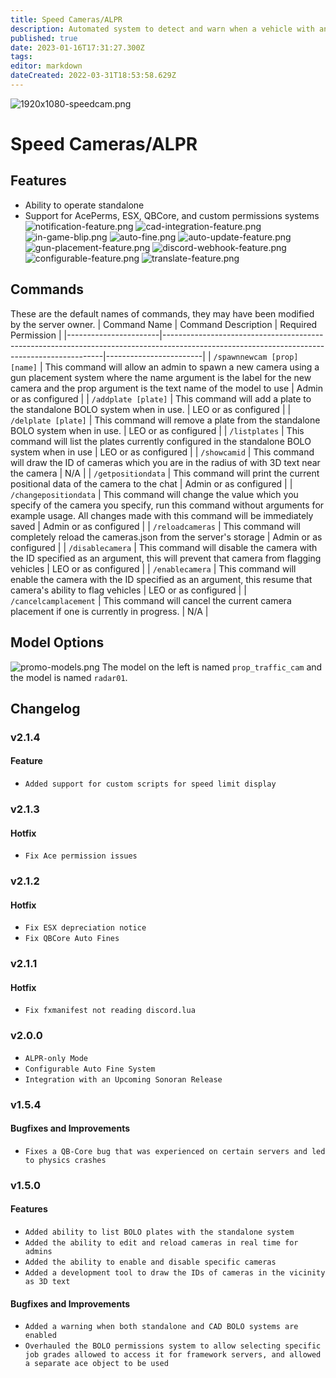 ```yaml
---
title: Speed Cameras/ALPR
description: Automated system to detect and warn when a vehicle with an active BOLO or a speeding vehicle is spotted.
published: true
date: 2023-01-16T17:31:27.300Z
tags: 
editor: markdown
dateCreated: 2022-03-31T18:53:58.629Z
---
```


![1920x1080-speedcam.png](/speed-camera/1920x1080-speedcam.png)

# Speed Cameras/ALPR

## Features

-   Ability to operate standalone
-   Support for AcePerms, ESX, QBCore, and custom permissions systems
    ![notification-feature.png](/speed-camera/notification-feature.png)
    ![cad-integration-feature.png](/speed-camera/cad-integration-feature.png)
    ![in-game-blip.png](/speed-camera/in-game-blip.png)
    ![auto-fine.png](/speed-camera/auto-fine.png)
    ![auto-update-feature.png](/speed-camera/auto-update-feature.png)
    ![gun-placement-feature.png](/speed-camera/gun-placement-feature.png)
    ![discord-webhook-feature.png](/speed-camera/discord-webhook-feature.png)
    ![configurable-feature.png](/speed-camera/configurable-feature.png)
    ![translate-feature.png](/speed-camera/translate-feature.png)

## Commands

These are the default names of commands, they may have been modified by the server owner.
| Command Name | Command Description | Required Permission |
|-----------------------|---------------------------------------------------------------------------------------------------------------------------------------------|------------------------|
| `/spawnnewcam [prop] [name]` | This command will allow an admin to spawn a new camera using a gun placement system where the name argument is the label for the new camera and the prop argument is the text name of the model to use | Admin or as configured |
| `/addplate [plate]` | This command will add a plate to the standalone BOLO system when in use. | LEO or as configured |
| `/delplate [plate]` | This command will remove a plate from the standalone BOLO system when in use. | LEO or as configured |
| `/listplates` | This command will list the plates currently configured in the standalone BOLO system when in use | LEO or as configured |
| `/showcamid` | This command will draw the ID of cameras which you are in the radius of with 3D text near the camera | N/A |
| `/getpositiondata` | This command will print the current positional data of the camera to the chat | Admin or as configured |
| `/changepositiondata` | This command will change the value which you specify of the camera you specify, run this command without arguments for example usage. All changes made with this command will be immediately saved | Admin or as configured |
| `/reloadcameras` | This command will completely reload the cameras.json from the server's storage | Admin or as configured |
| `/disablecamera` | This command will disable the camera with the ID specified as an argument, this will prevent that camera from flagging vehicles | LEO or as configured |
| `/enablecamera` | This command will enable the camera with the ID specified as an argument, this resume that camera's ability to flag vehicles | LEO or as configured |
| `/cancelcamplacement` | This command will cancel the current camera placement if one is currently in progress. | N/A |

## Model Options

![promo-models.png](/speed-camera/promo-models.png)
The model on the left is named `prop_traffic_cam` and the model is named `radar01`.

## Changelog
### v2.1.4
#### Feature
- `Added support for custom scripts for speed limit display`
### v2.1.3
#### Hotfix
- `Fix Ace permission issues`

### v2.1.2
#### Hotfix
- `Fix ESX depreciation notice`
- `Fix QBCore Auto Fines`

### v2.1.1
#### Hotfix
- `Fix fxmanifest not reading discord.lua`

### v2.0.0
- `ALPR-only Mode`
- `Configurable Auto Fine System`
- `Integration with an Upcoming Sonoran Release`

### v1.5.4

#### Bugfixes and Improvements
- `Fixes a QB-Core bug that was experienced on certain servers and led to physics crashes`

### v1.5.0

#### Features

-   `Added ability to list BOLO plates with the standalone system`
-   `Added the ability to edit and reload cameras in real time for admins`
-   `Added the ability to enable and disable specific cameras`
-   `Added a development tool to draw the IDs of cameras in the vicinity as 3D text`

#### Bugfixes and Improvements

-   `Added a warning when both standalone and CAD BOLO systems are enabled`
-   `Overhauled the BOLO permissions system to allow selecting specific job grades allowed to access it for framework servers, and allowed a separate ace object to be used`
